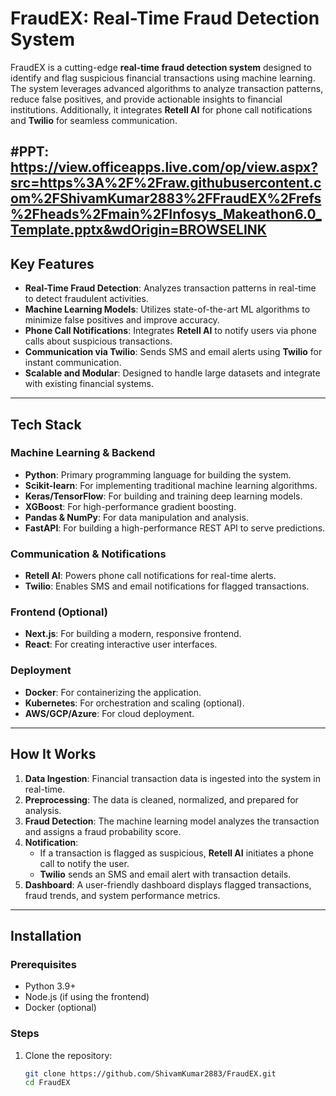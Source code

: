 # FraudEX: Real-Time Fraud Detection System

FraudEX is a cutting-edge **real-time fraud detection system** designed to identify and flag suspicious financial transactions using machine learning. The system leverages advanced algorithms to analyze transaction patterns, reduce false positives, and provide actionable insights to financial institutions. Additionally, it integrates **Retell AI** for phone call notifications and **Twilio** for seamless communication.

#PPT: https://view.officeapps.live.com/op/view.aspx?src=https%3A%2F%2Fraw.githubusercontent.com%2FShivamKumar2883%2FFraudEX%2Frefs%2Fheads%2Fmain%2FInfosys_Makeathon6.0_Template.pptx&wdOrigin=BROWSELINK
---

## **Key Features**
- **Real-Time Fraud Detection**: Analyzes transaction patterns in real-time to detect fraudulent activities.
- **Machine Learning Models**: Utilizes state-of-the-art ML algorithms to minimize false positives and improve accuracy.
- **Phone Call Notifications**: Integrates **Retell AI** to notify users via phone calls about suspicious transactions.
- **Communication via Twilio**: Sends SMS and email alerts using **Twilio** for instant communication.
- **Scalable and Modular**: Designed to handle large datasets and integrate with existing financial systems.

---

## **Tech Stack**
### **Machine Learning & Backend**
- **Python**: Primary programming language for building the system.
- **Scikit-learn**: For implementing traditional machine learning algorithms.
- **Keras/TensorFlow**: For building and training deep learning models.
- **XGBoost**: For high-performance gradient boosting.
- **Pandas & NumPy**: For data manipulation and analysis.
- **FastAPI**: For building a high-performance REST API to serve predictions.

### **Communication & Notifications**
- **Retell AI**: Powers phone call notifications for real-time alerts.
- **Twilio**: Enables SMS and email notifications for flagged transactions.

### **Frontend (Optional)**
- **Next.js**: For building a modern, responsive frontend.
- **React**: For creating interactive user interfaces.

### **Deployment**
- **Docker**: For containerizing the application.
- **Kubernetes**: For orchestration and scaling (optional).
- **AWS/GCP/Azure**: For cloud deployment.

---

## **How It Works**
1. **Data Ingestion**: Financial transaction data is ingested into the system in real-time.
2. **Preprocessing**: The data is cleaned, normalized, and prepared for analysis.
3. **Fraud Detection**: The machine learning model analyzes the transaction and assigns a fraud probability score.
4. **Notification**:
   - If a transaction is flagged as suspicious, **Retell AI** initiates a phone call to notify the user.
   - **Twilio** sends an SMS and email alert with transaction details.
5. **Dashboard**: A user-friendly dashboard displays flagged transactions, fraud trends, and system performance metrics.

---

## **Installation**
### **Prerequisites**
- Python 3.9+
- Node.js (if using the frontend)
- Docker (optional)

### **Steps**
1. Clone the repository:
   ```bash
   git clone https://github.com/ShivamKumar2883/FraudEX.git
   cd FraudEX
